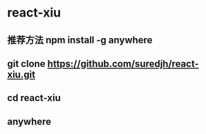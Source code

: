 # react-xiu

## 推荐方法  npm install -g anywhere

## git clone https://github.com/suredjh/react-xiu.git

## cd react-xiu 
## anywhere
